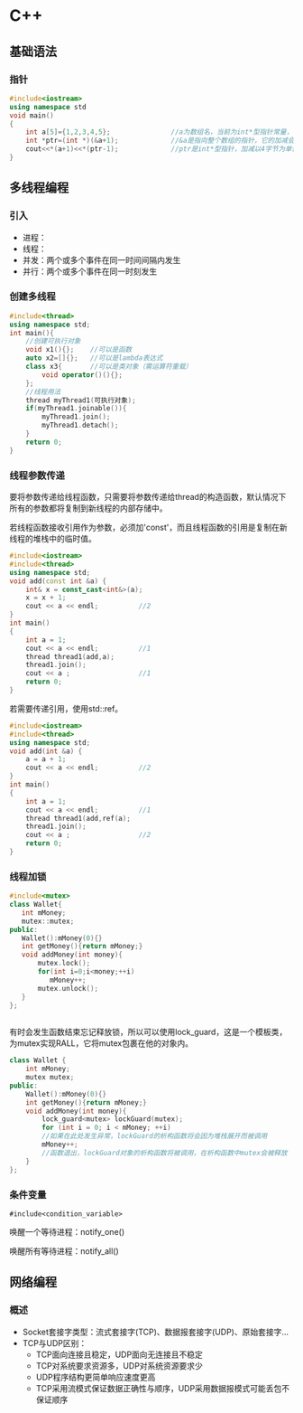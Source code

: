 # C++

## 基础语法

### 指针

```c++
#include<iostream>
using namespace std
void main()
{
	int a[5]={1,2,3,4,5};				//a为数组名，当前为int*型指针常量，它的加减以4字节为单位
	int *ptr=(int *)(&a+1);				//&a是指向整个数组的指针，它的加减会以20字节为单位
	cout<<*(a+1)<<*(ptr-1);				//ptr是int*型指针，加减以4字节为单位，输出：2,5
}
```

## 多线程编程

### 引入

* 进程：
* 线程：
* 并发：两个或多个事件在同一时间间隔内发生
* 并行：两个或多个事件在同一时刻发生

### 创建多线程

```c++
#include<thread>
using namespace std;
int main(){
    //创建可执行对象
	void x1(){};	//可以是函数
	auto x2=[]{};	//可以是lambda表达式
	class x3{		//可以是类对象（需运算符重载）
		void operator()(){};
    };
	//线程用法
	thread myThread1(可执行对象);
	if(myThread1.joinable()){
        myThread1.join();
		myThread1.detach();
    }
    return 0;
}
```

### 线程参数传递

要将参数传递给线程函数，只需要将参数传递给thread的构造函数，默认情况下所有的参数都将复制到新线程的内部存储中。

若线程函数接收引用作为参数，必须加'const'，而且线程函数的引用是复制在新线程的堆栈中的临时值。

```c++
#include<iostream>
#include<thread>
using namespace std;
void add(const int &a) {
	int& x = const_cast<int&>(a);
	x = x + 1;
	cout << a << endl;			//2
}
int main()
{
	int a = 1;
	cout << a << endl;			//1
	thread thread1(add,a);
	thread1.join();
	cout << a ;					//1
	return 0;
}
```

若需要传递引用，使用std::ref。

```c++
#include<iostream>
#include<thread>
using namespace std;
void add(int &a) {
	a = a + 1;
	cout << a << endl;			//2
}
int main()
{
	int a = 1;
	cout << a << endl;			//1
	thread thread1(add,ref(a);
	thread1.join();
	cout << a ;					//2
	return 0;
}
```

### 线程加锁

 ```c++
#include<mutex>
class Wallet{
    int mMoney;
    mutex::mutex;
public:    
    Wallet():mMoney(0){}
    int getMoney(){return mMoney;}
    void addMoney(int money){
        mutex.lock();
        for(int i=0;i<money;++i)
           mMoney++;
        mutex.unlock();
    }
};
        
 ```

有时会发生函数结束忘记释放锁，所以可以使用lock_guard，这是一个模板类，为mutex实现RALL，它将mutex包裹在他的对象内。

```C++ 
class Wallet {   
	int mMoney;
    mutex mutex;
public:  
	Wallet():mMoney(0){}
	int getMoney(){return mMoney;}
	void addMoney(int money){
 		lock_guard<mutex> lockGuard(mutex);
 		for (int i = 0; i < mMoney; ++i)
    	//如果在此处发生异常，lockGuard的析构函数将会因为堆栈展开而被调用
    	mMoney++;
    	//函数退出，lockGuard对象的析构函数将被调用，在析构函数中mutex会被释放
	}
};
```

### 条件变量

`#include<condition_variable>`

唤醒一个等待进程：notify_one() 

唤醒所有等待进程：notify_all() 

## 网络编程

### 概述

* Socket套接字类型：流式套接字(TCP)、数据报套接字(UDP)、原始套接字...
* TCP与UDP区别：
  * TCP面向连接且稳定，UDP面向无连接且不稳定
  * TCP对系统要求资源多，UDP对系统资源要求少
  * UDP程序结构更简单响应速度更高
  * TCP采用流模式保证数据正确性与顺序，UDP采用数据报模式可能丢包不保证顺序